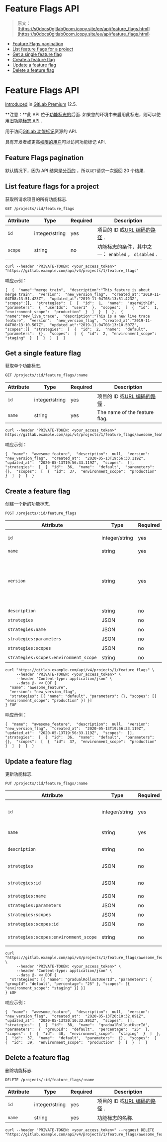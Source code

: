 # Feature Flags API

> 原文：[https://s0docs0gitlab0com.icopy.site/ee/api/feature_flags.html](https://s0docs0gitlab0com.icopy.site/ee/api/feature_flags.html)

*   [Feature Flags pagination](#feature-flags-pagination)
*   [List feature flags for a project](#list-feature-flags-for-a-project)
*   [Get a single feature flag](#get-a-single-feature-flag)
*   [Create a feature flag](#create-a-feature-flag)
*   [Update a feature flag](#update-a-feature-flag)
*   [Delete a feature flag](#delete-a-feature-flag)

# Feature Flags API[](#feature-flags-api-premium "Permalink")

[Introduced](https://gitlab.com/gitlab-org/gitlab/-/issues/9566) in [GitLab Premium](https://about.gitlab.com/pricing/) 12.5.

**注意：**此 API 位于[功能标志的](../operations/feature_flags.html#enable-or-disable-feature-flag-strategies)后面. 如果您的环境中未启用此标志，则可以使用[旧功能标志 API](feature_flags_legacy.html) .

用于访问[GitLab 功能标记](../operations/feature_flags.html)资源的 API.

具有开发者或更高[权限的用户](../user/permissions.html)可以访问功能标记 API.

## Feature Flags pagination[](#feature-flags-pagination "Permalink")

默认情况下，因为 API 结果是[分页的](README.html#pagination) ，所以`GET`请求一次返回 20 个结果.

## List feature flags for a project[](#list-feature-flags-for-a-project "Permalink")

获取所请求项目的所有功能标志.

```
GET /projects/:id/feature_flags 
```

| Attribute | Type | Required | Description |
| --- | --- | --- | --- |
| `id` | integer/string | yes | 项目的 ID 或[URL 编码的路径](README.html#namespaced-path-encoding) . |
| `scope` | string | no | 功能标志的条件，其中之一： `enabled` ， `disabled` . |

```
curl --header "PRIVATE-TOKEN: <your_access_token>" "https://gitlab.example.com/api/v4/projects/1/feature_flags" 
```

响应示例：

```
[  {  "name":"merge_train",  "description":"This feature is about merge train",  "version":  "new_version_flag",  "created_at":"2019-11-04T08:13:51.423Z",  "updated_at":"2019-11-04T08:13:51.423Z",  "scopes":[],  "strategies":  [  {  "id":  1,  "name":  "userWithId",  "parameters":  {  "userIds":  "user1"  },  "scopes":  [  {  "id":  1,  "environment_scope":  "production"  }  ]  }  ]  },  {  "name":"new_live_trace",  "description":"This is a new live trace feature",  "version":  "new_version_flag",  "created_at":"2019-11-04T08:13:10.507Z",  "updated_at":"2019-11-04T08:13:10.507Z",  "scopes":[]  "strategies":  [  {  "id":  2,  "name":  "default",  "parameters":  {},  "scopes":  [  {  "id":  2,  "environment_scope":  "staging"  }  ]  }  ]  }  ] 
```

## Get a single feature flag[](#get-a-single-feature-flag "Permalink")

获取单个功能标志.

```
GET /projects/:id/feature_flags/:name 
```

| Attribute | Type | Required | Description |
| --- | --- | --- | --- |
| `id` | integer/string | yes | 项目的 ID 或[URL 编码的路径](README.html#namespaced-path-encoding) . |
| `name` | string | yes | The name of the feature flag. |

```
curl --header "PRIVATE-TOKEN: <your_access_token>" https://gitlab.example.com/api/v4/projects/1/feature_flags/awesome_feature 
```

响应示例：

```
{  "name":  "awesome_feature",  "description":  null,  "version":  "new_version_flag",  "created_at":  "2020-05-13T19:56:33.119Z",  "updated_at":  "2020-05-13T19:56:33.119Z",  "scopes":  [],  "strategies":  [  {  "id":  36,  "name":  "default",  "parameters":  {},  "scopes":  [  {  "id":  37,  "environment_scope":  "production"  }  ]  }  ]  } 
```

## Create a feature flag[](#create-a-feature-flag "Permalink")

创建一个新的功能标志.

```
POST /projects/:id/feature_flags 
```

| Attribute | Type | Required | Description |
| --- | --- | --- | --- |
| `id` | integer/string | yes | 项目的 ID 或[URL 编码的路径](README.html#namespaced-path-encoding) . |
| `name` | string | yes | 功能标志的名称. |
| `version` | string | yes | 功能标志的版本. 必须是`new_version_flag` . 省略或设置为`legacy_flag`即可创建[旧版功能标志](feature_flags_legacy.html) . |
| `description` | string | no | 功能标志的描述. |
| `strategies` | JSON | no | 特征标志[策略](../operations/feature_flags.html#feature-flag-strategies) . |
| `strategies:name` | JSON | no | 策略名称. |
| `strategies:parameters` | JSON | no | 策略参数. |
| `strategies:scopes` | JSON | no | 策略的范围. |
| `strategies:scopes:environment_scope` | string | no | 范围的环境规格. |

```
curl "https://gitlab.example.com/api/v4/projects/1/feature_flags" \
     --header "PRIVATE-TOKEN: <your_access_token>" \
     --header "Content-type: application/json" \
     --data @- << EOF {
  "name": "awesome_feature",
  "version": "new_version_flag",
  "strategies": [{ "name": "default", "parameters": {}, "scopes": [{ "environment_scope": "production" }] }]
} EOF 
```

响应示例：

```
{  "name":  "awesome_feature",  "description":  null,  "version":  "new_version_flag",  "created_at":  "2020-05-13T19:56:33.119Z",  "updated_at":  "2020-05-13T19:56:33.119Z",  "scopes":  [],  "strategies":  [  {  "id":  36,  "name":  "default",  "parameters":  {},  "scopes":  [  {  "id":  37,  "environment_scope":  "production"  }  ]  }  ]  } 
```

## Update a feature flag[](#update-a-feature-flag "Permalink")

更新功能标志.

```
PUT /projects/:id/feature_flags/:name 
```

| Attribute | Type | Required | Description |
| --- | --- | --- | --- |
| `id` | integer/string | yes | 项目的 ID 或[URL 编码的路径](README.html#namespaced-path-encoding) . |
| `name` | string | yes | 功能标志的名称. |
| `description` | string | no | 功能标志的描述. |
| `strategies` | JSON | no | 特征标志[策略](../operations/feature_flags.html#feature-flag-strategies) . |
| `strategies:id` | JSON | no | 功能标记策略 ID. |
| `strategies:name` | JSON | no | 策略名称. |
| `strategies:parameters` | JSON | no | 策略参数. |
| `strategies:scopes` | JSON | no | 策略的范围. |
| `strategies:scopes:id` | JSON | no | 范围 ID. |
| `strategies:scopes:environment_scope` | string | no | 范围的环境规格. |

```
curl "https://gitlab.example.com/api/v4/projects/1/feature_flags/awesome_feature" \
     --header "PRIVATE-TOKEN: <your_access_token>" \
     --header "Content-type: application/json" \
     --data @- << EOF {
  "strategies": [{ "name": "gradualRolloutUserId", "parameters": { "groupId": "default", "percentage": "25" }, "scopes": [{ "environment_scope": "staging" }] }]
} EOF 
```

响应示例：

```
{  "name":  "awesome_feature",  "description":  null,  "version":  "new_version_flag",  "created_at":  "2020-05-13T20:10:32.891Z",  "updated_at":  "2020-05-13T20:10:32.891Z",  "scopes":  [],  "strategies":  [  {  "id":  38,  "name":  "gradualRolloutUserId",  "parameters":  {  "groupId":  "default",  "percentage":  "25"  },  "scopes":  [  {  "id":  40,  "environment_scope":  "staging"  }  ]  },  {  "id":  37,  "name":  "default",  "parameters":  {},  "scopes":  [  {  "id":  39,  "environment_scope":  "production"  }  ]  }  ]  } 
```

## Delete a feature flag[](#delete-a-feature-flag "Permalink")

删除功能标志.

```
DELETE /projects/:id/feature_flags/:name 
```

| Attribute | Type | Required | Description |
| --- | --- | --- | --- |
| `id` | integer/string | yes | 项目的 ID 或[URL 编码的路径](README.html#namespaced-path-encoding) . |
| `name` | string | yes | 功能标志的名称. |

```
curl --header "PRIVATE-TOKEN: <your_access_token>" --request DELETE "https://gitlab.example.com/api/v4/projects/1/feature_flags/awesome_feature" 
```